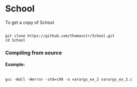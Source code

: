 <h1>School</h1>


To get a copy of School


<code>
git clone https://github.com/thomasstr/School.git
cd School
</code>



<h3>Compiling from source</h3>

<h4>Example:</h4>
<code>
gcc -Wall -Werror -std=c99 -o varargs_ex_2 varargs_ex_2.c
</code>